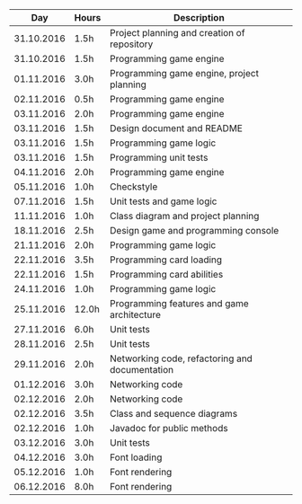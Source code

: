 Day        | Hours | Description
-----------|-------|-------------
31.10.2016 | 1.5h  | Project planning and creation of repository
31.10.2016 | 1.5h  | Programming game engine
01.11.2016 | 3.0h  | Programming game engine, project planning
02.11.2016 | 0.5h  | Programming game engine
03.11.2016 | 2.0h  | Programming game engine
03.11.2016 | 1.5h  | Design document and README
03.11.2016 | 1.5h  | Programming game logic
03.11.2016 | 1.5h  | Programming unit tests
04.11.2016 | 2.0h  | Programming game engine
05.11.2016 | 1.0h  | Checkstyle
07.11.2016 | 1.5h  | Unit tests and game logic
11.11.2016 | 1.0h  | Class diagram and project planning
18.11.2016 | 2.5h  | Design game and programming console
21.11.2016 | 2.0h  | Programming game logic
22.11.2016 | 3.5h  | Programming card loading
22.11.2016 | 1.5h  | Programming card abilities
24.11.2016 | 1.0h  | Programming game logic
25.11.2016 | 12.0h | Programming features and game architecture
27.11.2016 | 6.0h  | Unit tests
28.11.2016 | 2.5h  | Unit tests
29.11.2016 | 2.0h  | Networking code, refactoring and documentation
01.12.2016 | 3.0h  | Networking code
02.12.2016 | 2.0h  | Networking code
02.12.2016 | 3.5h  | Class and sequence diagrams
02.12.2016 | 1.0h  | Javadoc for public methods
03.12.2016 | 3.0h  | Unit tests
04.12.2016 | 3.0h  | Font loading
05.12.2016 | 1.0h  | Font rendering
06.12.2016 | 8.0h  | Font rendering